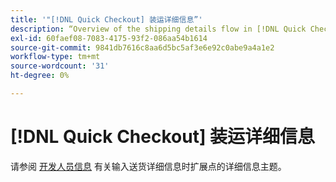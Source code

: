 ```yaml
---
title: '"[!DNL Quick Checkout] 装运详细信息”'
description: “Overview of the shipping details flow in [!DNL Quick Checkout] Adobe Commerce的扩展。”
exl-id: 60faef08-7083-4175-93f2-086aa54b1614
source-git-commit: 9841db7616c8aa6d5bc5af3e6e92c0abe9a4a1e2
workflow-type: tm+mt
source-wordcount: '31'
ht-degree: 0%

---
```


# [!DNL Quick Checkout] 装运详细信息

请参阅 [开发人员信息](../quick-checkout/developer.md) 有关输入送货详细信息时扩展点的详细信息主题。
